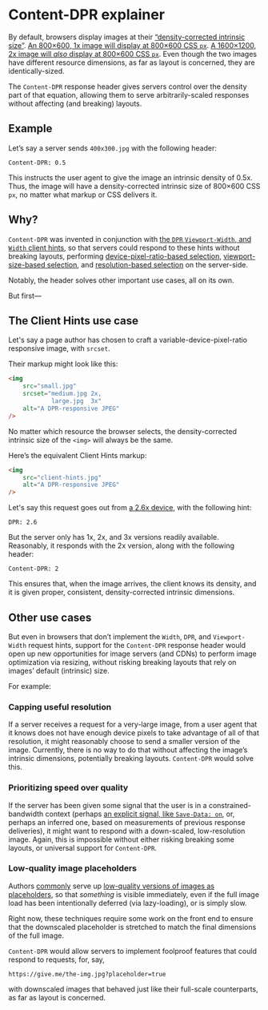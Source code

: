 # Content-DPR explainer

By default, browsers display images at their [“density-corrected intrinsic size”](https://html.spec.whatwg.org/multipage/images.html#density-corrected-intrinsic-width-and-height). [An 800×600, 1x image will display at 800×600 CSS `px`](https://codepen.io/eeeps/pen/mdbmbPq). [A 1600×1200, 2x image will *also* display at 800×600 CSS `px`](https://codepen.io/eeeps/pen/mdbmbEq). Even though the two images have different resource dimensions, as far as layout is concerned, they are identically-sized.

The `Content-DPR` response header gives servers control over the density part of that equation, allowing them to serve arbitrarily-scaled responses without affecting (and breaking) layouts.

## Example

Let’s say a server sends `400x300.jpg` with the following header:

```
Content-DPR: 0.5
```

This instructs the user agent to give the image an intrinsic density of 0.5x. Thus, the image will have a density-corrected intrinsic size of 800×600 CSS `px`, no matter what markup or CSS delivers it.

## Why?

`Content-DPR` was invented in conjunction with [the `DPR` `Viewport-Width`, and `Width` client hints](https://whatpr.org/html/3774/e32a6f8...ddb0544/images.html#image-related-client-hints-request-headers), so that servers could respond to these hints without breaking layouts, performing [device-pixel-ratio-based selection](http://usecases.responsiveimages.org/#device-pixel-ratio-based-selection), [viewport-size-based selection](http://usecases.responsiveimages.org/#viewport-based-selection), and [resolution-based selection](http://usecases.responsiveimages.org/#resolution-based-selection) on the server-side.

Notably, the header solves other important use cases, all on its own.

But first—

## The Client Hints use case 

Let's say a page author has chosen to craft a variable-device-pixel-ratio responsive image, with `srcset`.

Their markup might look like this:

```html
<img
	src="small.jpg"
	srcset="medium.jpg 2x,
	        large.jpg  3x"
	alt="A DPR-responsive JPEG"
/>
```

No matter which resource the browser selects, the density-corrected intrinsic size of the `<img>` will always be the same.

Here’s the equivalent Client Hints markup:

```html
<img
	src="client-hints.jpg"
	alt="A DPR-responsive JPEG"
/>
```

Let's say this request goes out from [a 2.6x device](https://vizdevices.yesviz.com/devices/google-pixel2/), with the following hint:

```
DPR: 2.6
```

But the server only has 1x, 2x, and 3x versions readily available. Reasonably, it responds with the 2x version, along with the following header:

```
Content-DPR: 2
```

This ensures that, when the image arrives, the client knows its density, and it is given proper, consistent, density-corrected intrinsic dimensions.

## Other use cases

But even in browsers that don’t implement the `Width`, `DPR`, and `Viewport-Width` request hints, support for the `Content-DPR` response header would open up new opportunities for image servers (and CDNs) to perform image optimization via resizing, without risking breaking layouts that rely on images’ default (intrinsic) size.

For example:

### Capping useful resolution

If a server receives a request for a very-large image, from a user agent that it knows does not have enough device pixels to take advantage of all of that resolution, it might reasonably choose to send a smaller version of the image. Currently, there is no way to do that without affecting the image’s intrinsic dimensions, potentially breaking layouts. `Content-DPR` would solve this.

### Prioritizing speed over quality

If the server has been given some signal that the user is in a constrained-bandwidth context (perhaps [an explicit signal, like `Save-Data: on`](https://wicg.github.io/netinfo/#save-data-request-header-field), or, perhaps an inferred one, based on measurements of previous response deliveries), it might want to respond with a down-scaled, low-resolution image. Again, this is impossible without either risking breaking some layouts, or universal support for `Content-DPR`.

### Low-quality image placeholders

Authors [commonly](https://jmperezperez.com/more-progressive-image-loading/) serve up [low-quality versions of images as placeholders](https://www.guypo.com/introducing-lqip-low-quality-image-placeholders), so that *something* is visible immediately, even if the full image load has been intentionally deferred (via lazy-loading), or is simply slow.

Right now, these techniques require some work on the front end to ensure that the downscaled placeholder is stretched to match the final dimensions of the full image.

`Content-DPR` would allow servers to implement foolproof features that could respond to requests, for, say,

`https://give.me/the-img.jpg?placeholder=true`

with downscaled images that behaved just like their full-scale counterparts, as far as layout is concerned.




